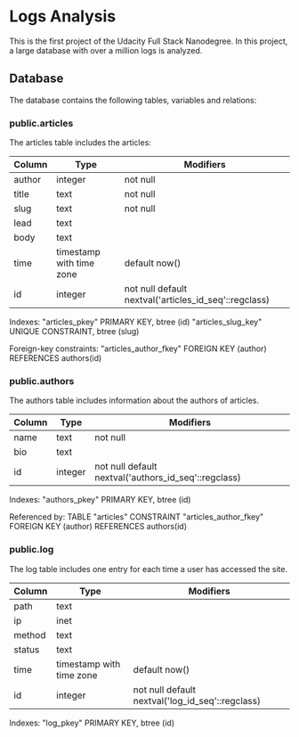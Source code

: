 # Logs Analysis
 This is the first project of the Udacity Full Stack Nanodegree. In this project, a large database with over a million logs is analyzed.


## Database

The database contains the following tables, variables and relations:

### public.articles

The articles table includes the articles:


 Column |           Type           |         Modifiers                       
--------|--------------------------|---------------------------------
 author | integer                  | not null
 title  | text                     | not null
 slug   | text                     | not null
 lead   | text                     | 
 body   | text                     | 
 time   | timestamp with time zone | default now()
 id     | integer                  | not null default nextval('articles_id_seq'::regclass)

Indexes:
    "articles_pkey" PRIMARY KEY, btree (id)
    "articles_slug_key" UNIQUE CONSTRAINT, btree (slug)
    
Foreign-key constraints:
    "articles_author_fkey" FOREIGN KEY (author) REFERENCES authors(id)


### public.authors

The authors table includes information about the authors of articles.

 Column |  Type   |                      Modifiers                       
--------|---------|------------------------------------------------------
 name   | text    | not null
 bio    | text    | 
 id     | integer | not null default nextval('authors_id_seq'::regclass)

Indexes:
    "authors_pkey" PRIMARY KEY, btree (id)
    
Referenced by:
    TABLE "articles" CONSTRAINT "articles_author_fkey" FOREIGN KEY (author) REFERENCES authors(id)


### public.log

The log table includes one entry for each time a user has accessed the site.

 Column |           Type           |                    Modifiers                     
--------|--------------------------|--------------------------------------------------
 path   | text                     | 
 ip     | inet                     | 
 method | text                     | 
 status | text                     | 
 time   | timestamp with time zone | default now()
 id     | integer                  | not null default nextval('log_id_seq'::regclass)

Indexes:
    "log_pkey" PRIMARY KEY, btree (id)
